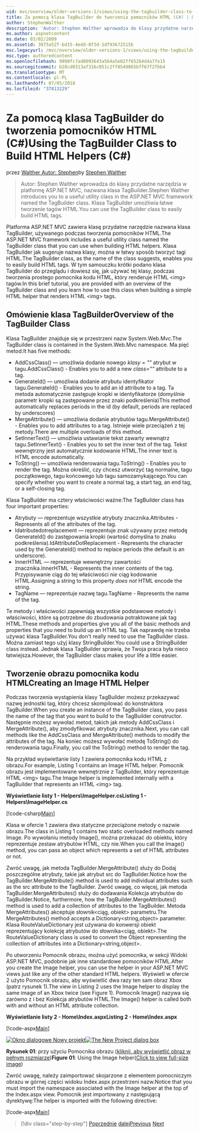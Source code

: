 ```yaml
---
uid: mvc/overview/older-versions-1/views/using-the-tagbuilder-class-to-build-html-helpers-cs
title: Za pomocą klasa TagBuilder do tworzenia pomocników HTML (C#) | Dokumentacja firmy Microsoft
author: StephenWalther
description: 'Autor: Stephen Walther wprowadza do klasy przydatne narzędzia w platformę ASP.NET MVC, nazwana klasa TagBuilder. Klasa TagBuilder do mogą używać łatwo...'
ms.author: aspnetcontent
ms.date: 03/02/2009
ms.assetid: 3975a52f-bd15-4edd-8f3d-1df93672515b
msc.legacyurl: /mvc/overview/older-versions-1/views/using-the-tagbuilder-class-to-build-html-helpers-cs
msc.type: authoredcontent
ms.openlocfilehash: 9990fc7ad8093643a564a5e02ff65264d4a7fe15
ms.sourcegitcommit: b28cd0313af316c051c2ff8549865bff67f2fbb4
ms.translationtype: MT
ms.contentlocale: pl-PL
ms.lasthandoff: 07/05/2018
ms.locfileid: "37813229"
---
```

<a name="using-the-tagbuilder-class-to-build-html-helpers-c"></a><span data-ttu-id="f2970-104">Za pomocą klasa TagBuilder do tworzenia pomocników HTML (C#)</span><span class="sxs-lookup"><span data-stu-id="f2970-104">Using the TagBuilder Class to Build HTML Helpers (C#)</span></span>
====================
<span data-ttu-id="f2970-105">przez [Walther Autor: Stephen](https://github.com/StephenWalther)</span><span class="sxs-lookup"><span data-stu-id="f2970-105">by [Stephen Walther](https://github.com/StephenWalther)</span></span>

> <span data-ttu-id="f2970-106">Autor: Stephen Walther wprowadza do klasy przydatne narzędzia w platformę ASP.NET MVC, nazwana klasa TagBuilder.</span><span class="sxs-lookup"><span data-stu-id="f2970-106">Stephen Walther introduces you to a useful utility class in the ASP.NET MVC framework named the TagBuilder class.</span></span> <span data-ttu-id="f2970-107">Klasa TagBuilder umożliwia łatwe tworzenie tagów HTML.</span><span class="sxs-lookup"><span data-stu-id="f2970-107">You can use the TagBuilder class to easily build HTML tags.</span></span>


<span data-ttu-id="f2970-108">Platforma ASP.NET MVC zawiera klasę przydatne narzędzie nazwana klasa TagBuilder, używanego podczas tworzenia pomocników HTML.</span><span class="sxs-lookup"><span data-stu-id="f2970-108">The ASP.NET MVC framework includes a useful utility class named the TagBuilder class that you can use when building HTML helpers.</span></span> <span data-ttu-id="f2970-109">Klasa TagBuilder jak sugeruje nazwa klasy, można w łatwy sposób tworzyć tagi HTML.</span><span class="sxs-lookup"><span data-stu-id="f2970-109">The TagBuilder class, as the name of the class suggests, enables you to easily build HTML tags.</span></span> <span data-ttu-id="f2970-110">W tym samouczku krótki podano klasa TagBuilder do przeglądu i dowiesz się, jak używać tej klasy, podczas tworzenia prostego pomocnika kodu HTML, który renderuje HTML &lt;img&gt; tagów.</span><span class="sxs-lookup"><span data-stu-id="f2970-110">In this brief tutorial, you are provided with an overview of the TagBuilder class and you learn how to use this class when building a simple HTML helper that renders HTML &lt;img&gt; tags.</span></span>

## <a name="overview-of-the-tagbuilder-class"></a><span data-ttu-id="f2970-111">Omówienie klasa TagBuilder</span><span class="sxs-lookup"><span data-stu-id="f2970-111">Overview of the TagBuilder Class</span></span>

<span data-ttu-id="f2970-112">Klasa TagBuilder znajduje się w przestrzeni nazw System.Web.Mvc.</span><span class="sxs-lookup"><span data-stu-id="f2970-112">The TagBuilder class is contained in the System.Web.Mvc namespace.</span></span> <span data-ttu-id="f2970-113">Ma pięć metod:</span><span class="sxs-lookup"><span data-stu-id="f2970-113">It has five methods:</span></span>

- <span data-ttu-id="f2970-114">AddCssClass() — umożliwia dodanie nowego *klasy = ""* atrybut w tagu.</span><span class="sxs-lookup"><span data-stu-id="f2970-114">AddCssClass() - Enables you to add a new *class=""* attribute to a tag.</span></span>
- <span data-ttu-id="f2970-115">GenerateId() — umożliwia dodanie atrybutu identyfikator tagu.</span><span class="sxs-lookup"><span data-stu-id="f2970-115">GenerateId() - Enables you to add an id attribute to a tag.</span></span> <span data-ttu-id="f2970-116">Ta metoda automatycznie zastępuje kropki w identyfikatorze (domyślnie parametr kropki są zastępowane przez znaki podkreślenia)</span><span class="sxs-lookup"><span data-stu-id="f2970-116">This method automatically replaces periods in the id (by default, periods are replaced by underscores)</span></span>
- <span data-ttu-id="f2970-117">MergeAttribute() — umożliwia dodanie atrybutów tagu.</span><span class="sxs-lookup"><span data-stu-id="f2970-117">MergeAttribute() - Enables you to add attributes to a tag.</span></span> <span data-ttu-id="f2970-118">Istnieje wiele przeciążeń z tej metody.</span><span class="sxs-lookup"><span data-stu-id="f2970-118">There are multiple overloads of this method.</span></span>
- <span data-ttu-id="f2970-119">SetInnerText() — umożliwia ustawianie tekst zawarty wewnątrz tagu.</span><span class="sxs-lookup"><span data-stu-id="f2970-119">SetInnerText() - Enables you to set the inner text of the tag.</span></span> <span data-ttu-id="f2970-120">Tekst wewnętrzny jest automatycznie kodowanie HTML.</span><span class="sxs-lookup"><span data-stu-id="f2970-120">The inner text is HTML encode automatically.</span></span>
- <span data-ttu-id="f2970-121">ToString() — umożliwia renderowania tagu.</span><span class="sxs-lookup"><span data-stu-id="f2970-121">ToString() - Enables you to render the tag.</span></span> <span data-ttu-id="f2970-122">Można określić, czy chcesz utworzyć tag normalne, tagu początkowego, tagu końcowego lub tagu samozamykającego.</span><span class="sxs-lookup"><span data-stu-id="f2970-122">You can specify whether you want to create a normal tag, a start tag, an end tag, or a self-closing tag.</span></span>
  

<span data-ttu-id="f2970-123">Klasa TagBuilder ma cztery właściwości ważne:</span><span class="sxs-lookup"><span data-stu-id="f2970-123">The TagBuilder class has four important properties:</span></span>

- <span data-ttu-id="f2970-124">Atrybuty — reprezentuje wszystkie atrybuty znacznika.</span><span class="sxs-lookup"><span data-stu-id="f2970-124">Attributes - Represents all of the attributes of the tag.</span></span>
- <span data-ttu-id="f2970-125">Idatributedotreplacement — reprezentuje znak używany przez metodę GenerateId() do zastępowania kropki (wartość domyślna to znaku podkreślenia).</span><span class="sxs-lookup"><span data-stu-id="f2970-125">IdAttributeDotReplacement - Represents the character used by the GenerateId() method to replace periods (the default is an underscore).</span></span>
- <span data-ttu-id="f2970-126">InnerHTML — reprezentuje wewnętrzny zawartości znacznika.</span><span class="sxs-lookup"><span data-stu-id="f2970-126">InnerHTML - Represents the inner contents of the tag.</span></span> <span data-ttu-id="f2970-127">Przypisywanie ciąg do tej właściwości *nie* ciąg kodowanie HTML.</span><span class="sxs-lookup"><span data-stu-id="f2970-127">Assigning a string to this property *does not* HTML encode the string.</span></span>
- <span data-ttu-id="f2970-128">TagName — reprezentuje nazwę tagu.</span><span class="sxs-lookup"><span data-stu-id="f2970-128">TagName - Represents the name of the tag.</span></span>

<span data-ttu-id="f2970-129">Te metody i właściwości zapewniają wszystkie podstawowe metody i właściwości, które są potrzebne do zbudowania potraktowane jak tag HTML.</span><span class="sxs-lookup"><span data-stu-id="f2970-129">These methods and properties give you all of the basic methods and properties that you need to build up an HTML tag.</span></span> <span data-ttu-id="f2970-130">Tak naprawdę nie trzeba używać klasa TagBuilder.</span><span class="sxs-lookup"><span data-stu-id="f2970-130">You don't really need to use the TagBuilder class.</span></span> <span data-ttu-id="f2970-131">Można zamiast tego użyj klasy StringBuilder.</span><span class="sxs-lookup"><span data-stu-id="f2970-131">You could use a StringBuilder class instead.</span></span> <span data-ttu-id="f2970-132">Jednak klasa TagBuilder sprawia, że Twoja praca była nieco łatwiejsza.</span><span class="sxs-lookup"><span data-stu-id="f2970-132">However, the TagBuilder class makes your life a little easier.</span></span>

## <a name="creating-an-image-html-helper"></a><span data-ttu-id="f2970-133">Tworzenie obrazu pomocnika kodu HTML</span><span class="sxs-lookup"><span data-stu-id="f2970-133">Creating an Image HTML Helper</span></span>

<span data-ttu-id="f2970-134">Podczas tworzenia wystąpienia klasy TagBuilder możesz przekazywać nazwę jednostki tag, który chcesz skompilować do konstruktora TagBuilder.</span><span class="sxs-lookup"><span data-stu-id="f2970-134">When you create an instance of the TagBuilder class, you pass the name of the tag that you want to build to the TagBuilder constructor.</span></span> <span data-ttu-id="f2970-135">Następnie możesz wywołać metod, takich jak metody AddCssClass i MergeAttribute(), aby zmodyfikować atrybuty znacznika.</span><span class="sxs-lookup"><span data-stu-id="f2970-135">Next, you can call methods like the AddCssClass and MergeAttribute() methods to modify the attributes of the tag.</span></span> <span data-ttu-id="f2970-136">Na koniec możesz wywołać metodę ToString() do renderowania tagu.</span><span class="sxs-lookup"><span data-stu-id="f2970-136">Finally, you call the ToString() method to render the tag.</span></span>

<span data-ttu-id="f2970-137">Na przykład wyświetlanie listy 1 zawiera pomocnika kodu HTML z obrazu.</span><span class="sxs-lookup"><span data-stu-id="f2970-137">For example, Listing 1 contains an Image HTML helper.</span></span> <span data-ttu-id="f2970-138">Pomocnik obrazu jest implementowane wewnętrznie z TagBuilder, który reprezentuje HTML &lt;img&gt; tagu.</span><span class="sxs-lookup"><span data-stu-id="f2970-138">The Image helper is implemented internally with a TagBuilder that represents an HTML &lt;img&gt; tag.</span></span>

<span data-ttu-id="f2970-139">**Wyświetlanie listy 1 - Helpers\ImageHelper.cs**</span><span class="sxs-lookup"><span data-stu-id="f2970-139">**Listing 1 - Helpers\ImageHelper.cs**</span></span>

[!code-csharp[Main](using-the-tagbuilder-class-to-build-html-helpers-cs/samples/sample1.cs)]

<span data-ttu-id="f2970-140">Klasa w ofercie 1 zawiera dwa statyczne przeciążone metody o nazwie obrazu.</span><span class="sxs-lookup"><span data-stu-id="f2970-140">The class in Listing 1 contains two static overloaded methods named Image.</span></span> <span data-ttu-id="f2970-141">Po wywołaniu metody Image(), można przekazać do obiektu, który reprezentuje zestaw atrybutów HTML, czy nie.</span><span class="sxs-lookup"><span data-stu-id="f2970-141">When you call the Image() method, you can pass an object which represents a set of HTML attributes or not.</span></span>

<span data-ttu-id="f2970-142">Zwróć uwagę, jak metoda TagBuilder.MergeAttribute() służy do Dodaj poszczególne atrybuty, takie jak atrybut src do TagBuilder.</span><span class="sxs-lookup"><span data-stu-id="f2970-142">Notice how the TagBuilder.MergeAttribute() method is used to add individual attributes such as the src attribute to the TagBuilder.</span></span> <span data-ttu-id="f2970-143">Zwróć uwagę, co więcej, jak metoda TagBuilder.MergeAttributes() służy do dodawania Kolekcja atrybutów do TagBuilder.</span><span class="sxs-lookup"><span data-stu-id="f2970-143">Notice, furthermore, how the TagBuilder.MergeAttributes() method is used to add a collection of attributes to the TagBuilder.</span></span> <span data-ttu-id="f2970-144">Metoda MergeAttributes() akceptuje słownik&lt;ciąg, obiekt&gt; parametru.</span><span class="sxs-lookup"><span data-stu-id="f2970-144">The MergeAttributes() method accepts a Dictionary&lt;string,object&gt; parameter.</span></span> <span data-ttu-id="f2970-145">Klasa RouteValueDictionary jest używana do konwersji obiekt reprezentujący kolekcję atrybutów do słownika&lt;ciąg, obiekt&gt;.</span><span class="sxs-lookup"><span data-stu-id="f2970-145">The RouteValueDictionary class is used to convert the Object representing the collection of attributes into a Dictionary&lt;string,object&gt;.</span></span>

<span data-ttu-id="f2970-146">Po utworzeniu Pomocnik obrazu, można użyć pomocnika, w sekcji Widoki ASP.NET MVC, podobnie jak inne standardowe pomocników HTML.</span><span class="sxs-lookup"><span data-stu-id="f2970-146">After you create the Image helper, you can use the helper in your ASP.NET MVC views just like any of the other standard HTML helpers.</span></span> <span data-ttu-id="f2970-147">Wyświetl w ofercie 2 użyto Pomocnik obrazu, aby wyświetlić dwa razy ten sam obraz Xbox (patrz rysunek 1).</span><span class="sxs-lookup"><span data-stu-id="f2970-147">The view in Listing 2 uses the Image helper to display the same image of an Xbox twice (see Figure 1).</span></span> <span data-ttu-id="f2970-148">Pomocnik Image() nazywa się zarówno z i bez Kolekcja atrybutów HTML.</span><span class="sxs-lookup"><span data-stu-id="f2970-148">The Image() helper is called both with and without an HTML attribute collection.</span></span>

<span data-ttu-id="f2970-149">**Wyświetlanie listy 2 - Home\Index.aspx**</span><span class="sxs-lookup"><span data-stu-id="f2970-149">**Listing 2 - Home\Index.aspx**</span></span>

[!code-aspx[Main](using-the-tagbuilder-class-to-build-html-helpers-cs/samples/sample2.aspx)]


<span data-ttu-id="f2970-150">[![Okno dialogowe Nowy projekt](using-the-tagbuilder-class-to-build-html-helpers-cs/_static/image1.jpg)](using-the-tagbuilder-class-to-build-html-helpers-cs/_static/image1.png)</span><span class="sxs-lookup"><span data-stu-id="f2970-150">[![The New Project dialog box](using-the-tagbuilder-class-to-build-html-helpers-cs/_static/image1.jpg)](using-the-tagbuilder-class-to-build-html-helpers-cs/_static/image1.png)</span></span>

<span data-ttu-id="f2970-151">**Rysunek 01**: przy użyciu Pomocnika obrazu ([kliknij, aby wyświetlić obraz w pełnym rozmiarze](using-the-tagbuilder-class-to-build-html-helpers-cs/_static/image2.png))</span><span class="sxs-lookup"><span data-stu-id="f2970-151">**Figure 01**: Using the Image helper([Click to view full-size image](using-the-tagbuilder-class-to-build-html-helpers-cs/_static/image2.png))</span></span>


<span data-ttu-id="f2970-152">Zwróć uwagę, należy zaimportować skojarzone z elementem pomocniczym obrazu w górnej części widoku Index.aspx przestrzeni nazw.</span><span class="sxs-lookup"><span data-stu-id="f2970-152">Notice that you must import the namespace associated with the Image helper at the top of the Index.aspx view.</span></span> <span data-ttu-id="f2970-153">Pomocnik jest importowany z następującą dyrektywę:</span><span class="sxs-lookup"><span data-stu-id="f2970-153">The helper is imported with the following directive:</span></span>

[!code-aspx[Main](using-the-tagbuilder-class-to-build-html-helpers-cs/samples/sample3.aspx)]

> [!div class="step-by-step"]
> <span data-ttu-id="f2970-154">[Poprzednie](creating-custom-html-helpers-cs.md)
> [dalej](creating-page-layouts-with-view-master-pages-cs.md)</span><span class="sxs-lookup"><span data-stu-id="f2970-154">[Previous](creating-custom-html-helpers-cs.md)
[Next](creating-page-layouts-with-view-master-pages-cs.md)</span></span>
